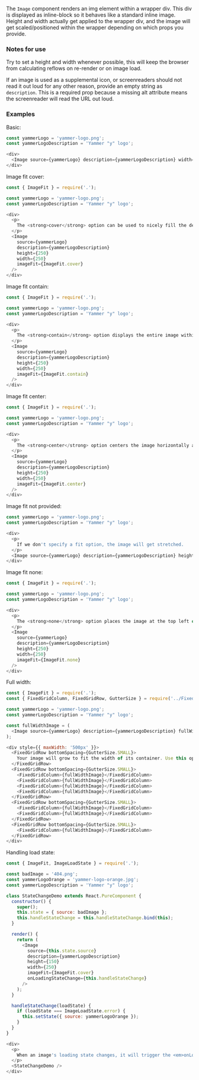 The `Image` component renders an img element within a wrapper div. This div is displayed as inline-block so it behaves like a standard inline image. Height and width actually get applied to the wrapper div, and the image will get scaled/positioned within the wrapper depending on which props you provide.

### Notes for use

Try to set a height and width whenever possible, this will keep the browser from calculating reflows on re-render or on image load.

If an image is used as a supplemental icon, or screenreaders should not read it out loud for any other reason, provide an empty string as `description`. This is a required prop because a missing alt attribute means the screenreader will read the URL out loud.

### Examples

Basic:

```js { "props": { "data-example": "basic" } }
const yammerLogo = 'yammer-logo.png';
const yammerLogoDescription = 'Yammer "y" logo';

<div>
  <Image source={yammerLogo} description={yammerLogoDescription} width={250} height={140} />
</div>
```

Image fit cover:

```js { "props": { "data-example": "fit cover" } }
const { ImageFit } = require('.');

const yammerLogo = 'yammer-logo.png';
const yammerLogoDescription = 'Yammer "y" logo';

<div>
  <p>
    The <strong>cover</strong> option can be used to nicely fill the desired image area while hiding any overflow.
  </p>
  <Image
    source={yammerLogo}
    description={yammerLogoDescription}
    height={250}
    width={250}
    imageFit={ImageFit.cover}
  />
</div>
```

Image fit contain:

```js { "props": { "data-example": "fit contain" } }
const { ImageFit } = require('.');

const yammerLogo = 'yammer-logo.png';
const yammerLogoDescription = 'Yammer "y" logo';

<div>
  <p>
    The <strong>contain</strong> option displays the entire image within our image area and leaves whitespace.
  </p>
  <Image
    source={yammerLogo}
    description={yammerLogoDescription}
    height={250}
    width={250}
    imageFit={ImageFit.contain}
  />
</div>
```

Image fit center:

```js { "props": { "data-example": "fit center" } }
const { ImageFit } = require('.');

const yammerLogo = 'yammer-logo.png';
const yammerLogoDescription = 'Yammer "y" logo';

<div>
  <p>
    The <strong>center</strong> option centers the image horizontally and vertically, using the image's original size and cropping its overflow.
  </p>
  <Image
    source={yammerLogo}
    description={yammerLogoDescription}
    height={250}
    width={250}
    imageFit={ImageFit.center}
  />
</div>
```

Image fit not provided:

```js { "props": { "data-example": "fit not provided" } }
const yammerLogo = 'yammer-logo.png';
const yammerLogoDescription = 'Yammer "y" logo';

<div>
  <p>
    If we don't specify a fit option, the image will get stretched.
  </p>
  <Image source={yammerLogo} description={yammerLogoDescription} height={250} width={250} />
</div>
```

Image fit none:

```js { "props": { "data-example": "fit none" } }
const { ImageFit } = require('.');

const yammerLogo = 'yammer-logo.png';
const yammerLogoDescription = 'Yammer "y" logo';

<div>
  <p>
    The <strong>none</strong> option places the image at the top left of its <strong>div</strong> wrapper. It will render at its original size, possibly showing whitespace or hiding its overflow. This is generally not an option you will want to use.
  </p>
  <Image
    source={yammerLogo}
    description={yammerLogoDescription}
    height={250}
    width={250}
    imageFit={ImageFit.none}
  />
</div>
```

Full width:

```js { "props": { "data-example": "full width" } }
const { ImageFit } = require('.');
const { FixedGridColumn, FixedGridRow, GutterSize } = require('../FixedGrid')

const yammerLogo = 'yammer-logo.png';
const yammerLogoDescription = 'Yammer "y" logo';

const fullWidthImage = (
  <Image source={yammerLogo} description={yammerLogoDescription} fullWidth />
);

<div style={{ maxWidth: '500px' }}>
  <FixedGridRow bottomSpacing={GutterSize.SMALL}>
    Your image will grow to fit the width of its container. Use this option when you have a grid or other layout component determining the space an image should fill. Any provided height and width will be ignored in this case, replaced with width: 100% and height: auto.
  </FixedGridRow>
  <FixedGridRow bottomSpacing={GutterSize.SMALL}>
    <FixedGridColumn>{fullWidthImage}</FixedGridColumn>
    <FixedGridColumn>{fullWidthImage}</FixedGridColumn>
    <FixedGridColumn>{fullWidthImage}</FixedGridColumn>
    <FixedGridColumn>{fullWidthImage}</FixedGridColumn>
  </FixedGridRow>
  <FixedGridRow bottomSpacing={GutterSize.SMALL}>
    <FixedGridColumn>{fullWidthImage}</FixedGridColumn>
    <FixedGridColumn>{fullWidthImage}</FixedGridColumn>
  </FixedGridRow>
  <FixedGridRow bottomSpacing={GutterSize.SMALL}>
    <FixedGridColumn>{fullWidthImage}</FixedGridColumn>
  </FixedGridRow>
</div>
```

Handling load state:

```js { "props": { "data-example": "load state" } }
const { ImageFit, ImageLoadState } = require('.');

const badImage = '404.png';
const yammerLogoOrange = 'yammer-logo-orange.jpg';
const yammerLogoDescription = 'Yammer "y" logo';

class StateChangeDemo extends React.PureComponent {
  constructor() {
    super();
    this.state = { source: badImage };
    this.handleStateChange = this.handleStateChange.bind(this);
  }

  render() {
    return (
      <Image
        source={this.state.source}
        description={yammerLogoDescription}
        height={150}
        width={250}
        imageFit={ImageFit.cover}
        onLoadingStateChange={this.handleStateChange}
      />
    );
  }

  handleStateChange(loadState) {
    if (loadState === ImageLoadState.error) {
      this.setState({ source: yammerLogoOrange });
    }
  }
}

<div>
  <p>
    When an image's loading state changes, it will trigger the <em>onLoadingStateChange</em> callback. This example updates the source URL passed to the image when its <em>onLoadingStateChange</em> is called with an error.
  </p>
  <StateChangeDemo />
</div>
```